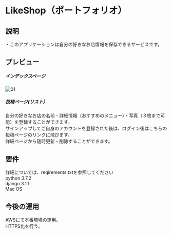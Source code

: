 # LikeShop（ポートフォリオ）
## 説明
・このアプリケーションは自分の好きなお店情報を保存できるサービスです。

## プレビュー
##### インデックスページ
![01](https://user-images.githubusercontent.com/69065472/106443166-86523e00-64bf-11eb-935c-917be05b485f.gif)
##### 投稿ページ(リスト）
自分の好きなお店の名前・詳細情報（おすすめのメニュー）・写真（３枚まで可能）を登録することができます。  
サインアップしてご自身のアカウントを登録された後は、ログイン後はこちらの投稿ページのリンクに飛びます。  
詳細ページから随時更新・削除することができます。
## 要件
詳細については、reqirements.txtを参照してください  
python 3.7.2  
django 3.1.1  
Mac OS
## 今後の運用
AWSにて本番環境の運用。  
HTTPS化を行う。

